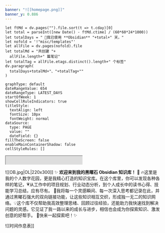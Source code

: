 ```yaml
---
banner: "![[homepage.png]]"
banner_y: 0.886
---
```


  ```dataviewjs
let ftMd = dv.pages("").file.sort(t => t.cday)[0]
let total = parseInt([new Date() - ftMd.ctime] / (60*60*24*1000))
let totalDays = " 🌅我已使用 **Obsidian** "+total+" 天，"
let nofold = '!"misc/templates"'
let allFile = dv.pages(nofold).file
let totalMd = "共创建 "+
	allFile.length+" 篇笔记"
let totalTag = allFile.etags.distinct().length+" 个标签"
dv.paragraph(
	totalDays+totalMd+"、"+totalTag+""
)
``` 

```contributionGraph
graphType: default
dateRangeValue: 654
dateRangeType: LATEST_DAYS
startOfWeek: 1
showCellRuleIndicators: true
titleStyle:
  textAlign: left
  fontSize: 10px
  fontWeight: normal
dataSource:
  type: PAGE
  value: ""
  dateField: {}
fillTheScreen: false
enableMainContainerShadow: false
cellStyleRules: []
```
<div style=" width: 50%;  height:30;overflow: hidden; "><iframe src="https://widget.pkmer.cn/free/miniTianqi?user=a2e5899e-975e-4457-afd4-ec3ff7dcbc90&select-theme=ta&theme=%E6%A0%B7%E5%BC%8F4&input-text=&theme-color=%2350F9FFFF&select-icon=durian" allow="fullscreen" style=" height: 200%; width: 200%;"></iframe></div>

  ![[OB.jpg|OL|220x300]]
✨ **欢迎来到我的黑曜石 Obsidian 知识库！** 🌟
🔥这里是我的个人数字花园，更是我精心打造的知识宝库。在这个库里，你可以发现各种各样的笔记，💗从工作中的项目规划、行业动态分析，到个人成长中的读书心得、技能学习总结，应有尽有。  🌱我将每一个灵感瞬间、每一次深入思考都记录在此，并通过黑曜石强大的双向链接功能，让这些知识相互交织，形成独一无二的知识网络。💡这个库不仅帮助我高效整理思绪、回顾过往经验，还能助力我快速找到解决问题的灵感。它见证了我一路以来的成长与进步，相信也会成为你探索知识、激发创意的好帮手。 🚀快来一起探索吧！✨

![[时间作息表]]
